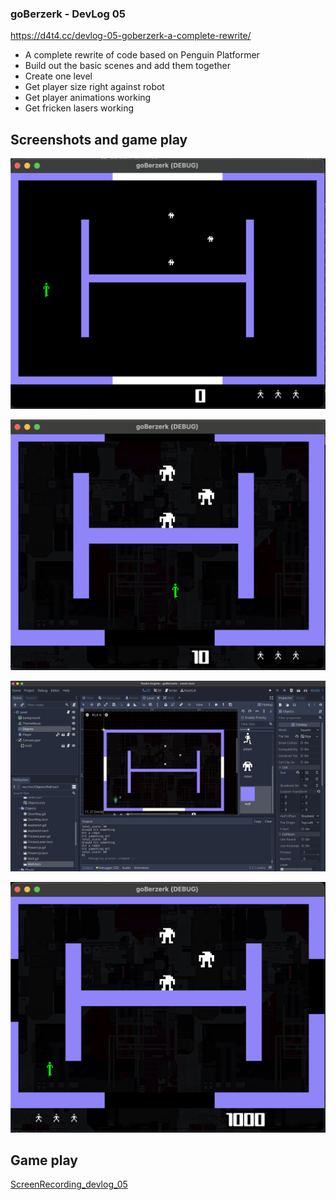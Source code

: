 ### goBerzerk - DevLog 05

https://d4t4.cc/devlog-05-goberzerk-a-complete-rewrite/

 - A complete rewrite of code based on Penguin Platformer
 - Build out the basic scenes and add them together
 - Create one level
 - Get player size right against robot
 - Get player animations working
 - Get fricken lasers working



## Screenshots and game play


![screenshot_devlog_05a](devlog/images/screenshot_devlog_05a.png)

![screenshot_devlog_05b](devlog/images/screenshot_devlog_05b.png)

![screenshot_devlog_05c](devlog/images/screenshot_devlog_05c.png)

![screenshot_devlog_05d](devlog/images/screenshot_devlog_05d.png)


## Game play

[ScreenRecording_devlog_05](devlog/videos/ScreenRecording_devlog_05.mov)
